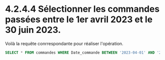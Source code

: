 # 4.2.4.4 Sélectionner les commandes passées entre le 1er avril 2023 et le 30 juin 2023.

Voilà la requête conrrespondante pour réaliser l'opération.

```sql
SELECT * FROM commandes WHERE Date_commande BETWEEN '2023-04-01' AND '2023-06-30';
```